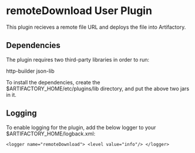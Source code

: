<h1> remoteDownload User Plugin </h1>

This plugin recieves a remote file URL and deploys the file into Artifactory.

<h2> Dependencies </h2>

The plugin requires two third-party libraries in order to run:

http-builder
json-lib

To install the dependencies, create the $ARTIFACTORY_HOME/etc/plugins/lib directory, and put the above two jars in it.

<h2> Logging </h2>

To enable logging for the plugin, add the below logger to your $ARTIFACTORY_HOME/logback.xml:

`<logger name="remoteDownload">
    <level value="info"/>
  </logger>`
  
